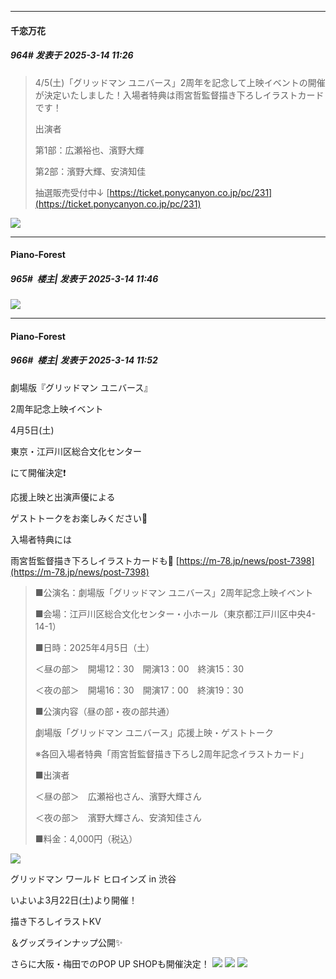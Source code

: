 ﻿
*****

####  千恋万花  
##### 964#       发表于 2025-3-14 11:26

<blockquote>4/5(土)「グリッドマン ユニバース」2周年を記念して上映イベントの開催が決定いたしました！入場者特典は雨宮哲監督描き下ろしイラストカードです！ 

出演者

第1部：広瀬裕也、濱野大輝

第2部：濱野大輝、安済知佳

抽選販売受付中↓
[https://ticket.ponycanyon.co.jp/pc/231](https://ticket.ponycanyon.co.jp/pc/231)</blockquote>
<img src="https://p.sda1.dev/22/19b0c42743c8a05f27bd3dc2d7c3260b/Gl5jUkcbYAM72RR.jpg" referrerpolicy="no-referrer">


*****

####  Piano-Forest  
##### 965#         楼主| 发表于 2025-3-14 11:46

<img src="https://p.sda1.dev/22/c268e3ad8c8326b499c0d5456f3b825a/20250314_114028.jpg" referrerpolicy="no-referrer">


*****

####  Piano-Forest  
##### 966#         楼主| 发表于 2025-3-14 11:52

劇場版『グリッドマン ユニバース』

2周年記念上映イベント

4月5日(土)

東京・江戸川区総合文化センター

にて開催決定❗

応援上映と出演声優による

ゲストトークをお楽しみください🌟

入場者特典には

雨宮哲監督描き下ろしイラストカードも👀
[https://m-78.jp/news/post-7398](https://m-78.jp/news/post-7398) <blockquote>■公演名：劇場版「グリッドマン ユニバース」2周年記念上映イベント

■会場：江戸川区総合文化センター・小ホール（東京都江戸川区中央4-14-1）

■日時：2025年4月5日（土）

＜昼の部＞　開場12：30　開演13：00　終演15：30

＜夜の部＞　開場16：30　開演17：00　終演19：30

■公演内容（昼の部・夜の部共通）

劇場版「グリッドマン ユニバース」応援上映・ゲストトーク

※各回入場者特典「雨宮哲監督描き下ろし2周年記念イラストカード」

■出演者

＜昼の部＞　広瀬裕也さん、濱野大輝さん

＜夜の部＞　濱野大輝さん、安済知佳さん

■料金：4,000円（税込）</blockquote>
<img src="https://p.sda1.dev/22/2e8e6e5f3696c69fd4e813a9714af3db/20250314_114726.jpg" referrerpolicy="no-referrer">

グリッドマン ワールド ヒロインズ in 渋谷

いよいよ3月22日(土)より開催！

描き下ろしイラストKV

＆グッズラインナップ公開✨

さらに大阪・梅田でのPOP UP SHOPも開催決定！
<img src="https://p.sda1.dev/22/78a37ae713482d54ba1da271dcc1e8a6/20250314_114117.jpg" referrerpolicy="no-referrer">
<img src="https://p.sda1.dev/22/43705f275437b88faf57a01c14877c04/20250314_115055.jpg" referrerpolicy="no-referrer">
<img src="https://p.sda1.dev/22/0256fcdebd9a544932abe404f35a403d/20250314_115054.jpg" referrerpolicy="no-referrer">

